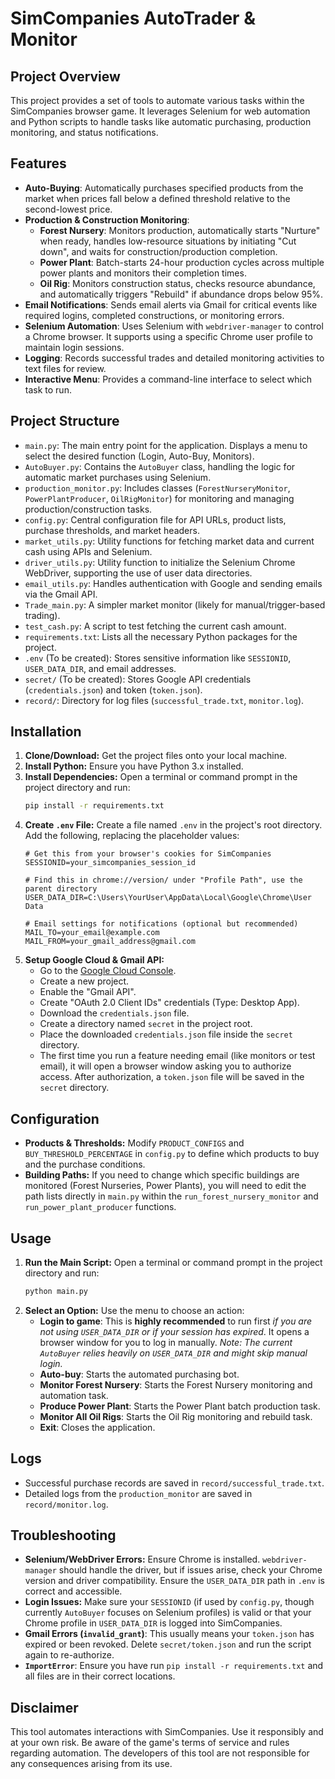 # SimCompanies AutoTrader & Monitor

## Project Overview

This project provides a set of tools to automate various tasks within the SimCompanies browser game. It leverages Selenium for web automation and Python scripts to handle tasks like automatic purchasing, production monitoring, and status notifications.

## Features

* **Auto-Buying**: Automatically purchases specified products from the market when prices fall below a defined threshold relative to the second-lowest price.
* **Production & Construction Monitoring**:
    * **Forest Nursery**: Monitors production, automatically starts "Nurture" when ready, handles low-resource situations by initiating "Cut down", and waits for construction/production completion.
    * **Power Plant**: Batch-starts 24-hour production cycles across multiple power plants and monitors their completion times.
    * **Oil Rig**: Monitors construction status, checks resource abundance, and automatically triggers "Rebuild" if abundance drops below 95%.
* **Email Notifications**: Sends email alerts via Gmail for critical events like required logins, completed constructions, or monitoring errors.
* **Selenium Automation**: Uses Selenium with `webdriver-manager` to control a Chrome browser. It supports using a specific Chrome user profile to maintain login sessions.
* **Logging**: Records successful trades and detailed monitoring activities to text files for review.
* **Interactive Menu**: Provides a command-line interface to select which task to run.

## Project Structure

* `main.py`: The main entry point for the application. Displays a menu to select the desired function (Login, Auto-Buy, Monitors).
* `AutoBuyer.py`: Contains the `AutoBuyer` class, handling the logic for automatic market purchases using Selenium.
* `production_monitor.py`: Includes classes (`ForestNurseryMonitor`, `PowerPlantProducer`, `OilRigMonitor`) for monitoring and managing production/construction tasks.
* `config.py`: Central configuration file for API URLs, product lists, purchase thresholds, and market headers.
* `market_utils.py`: Utility functions for fetching market data and current cash using APIs and Selenium.
* `driver_utils.py`: Utility function to initialize the Selenium Chrome WebDriver, supporting the use of user data directories.
* `email_utils.py`: Handles authentication with Google and sending emails via the Gmail API.
* `Trade_main.py`: A simpler market monitor (likely for manual/trigger-based trading).
* `test_cash.py`: A script to test fetching the current cash amount.
* `requirements.txt`: Lists all the necessary Python packages for the project.
* `.env` (To be created): Stores sensitive information like `SESSIONID`, `USER_DATA_DIR`, and email addresses.
* `secret/` (To be created): Stores Google API credentials (`credentials.json`) and token (`token.json`).
* `record/`: Directory for log files (`successful_trade.txt`, `monitor.log`).

## Installation

1.  **Clone/Download:** Get the project files onto your local machine.
2.  **Install Python:** Ensure you have Python 3.x installed.
3.  **Install Dependencies:** Open a terminal or command prompt in the project directory and run:
    ```bash
    pip install -r requirements.txt
    ```
4.  **Create `.env` File:** Create a file named `.env` in the project's root directory. Add the following, replacing the placeholder values:
    ```env
    # Get this from your browser's cookies for SimCompanies
    SESSIONID=your_simcompanies_session_id

    # Find this in chrome://version/ under "Profile Path", use the parent directory
    USER_DATA_DIR=C:\Users\YourUser\AppData\Local\Google\Chrome\User Data

    # Email settings for notifications (optional but recommended)
    MAIL_TO=your_email@example.com
    MAIL_FROM=your_gmail_address@gmail.com
    ```
5.  **Setup Google Cloud & Gmail API:**
    * Go to the [Google Cloud Console](https://console.cloud.google.com/).
    * Create a new project.
    * Enable the "Gmail API".
    * Create "OAuth 2.0 Client IDs" credentials (Type: Desktop App).
    * Download the `credentials.json` file.
    * Create a directory named `secret` in the project root.
    * Place the downloaded `credentials.json` file inside the `secret` directory.
    * The first time you run a feature needing email (like monitors or test email), it will open a browser window asking you to authorize access. After authorization, a `token.json` file will be saved in the `secret` directory.

## Configuration

* **Products & Thresholds:** Modify `PRODUCT_CONFIGS` and `BUY_THRESHOLD_PERCENTAGE` in `config.py` to define which products to buy and the purchase conditions.
* **Building Paths:** If you need to change which specific buildings are monitored (Forest Nurseries, Power Plants), you will need to edit the path lists directly in `main.py` within the `run_forest_nursery_monitor` and `run_power_plant_producer` functions.

## Usage

1.  **Run the Main Script:** Open a terminal or command prompt in the project directory and run:
    ```bash
    python main.py
    ```
2.  **Select an Option:** Use the menu to choose an action:
    * **Login to game**: This is **highly recommended** to run first *if you are not using `USER_DATA_DIR` or if your session has expired*. It opens a browser window for you to log in manually. *Note: The current `AutoBuyer` relies heavily on `USER_DATA_DIR` and might skip manual login.*
    * **Auto-buy**: Starts the automated purchasing bot.
    * **Monitor Forest Nursery**: Starts the Forest Nursery monitoring and automation task.
    * **Produce Power Plant**: Starts the Power Plant batch production task.
    * **Monitor All Oil Rigs**: Starts the Oil Rig monitoring and rebuild task.
    * **Exit**: Closes the application.

## Logs

* Successful purchase records are saved in `record/successful_trade.txt`.
* Detailed logs from the `production_monitor` are saved in `record/monitor.log`.

## Troubleshooting

* **Selenium/WebDriver Errors:** Ensure Chrome is installed. `webdriver-manager` should handle the driver, but if issues arise, check your Chrome version and driver compatibility. Ensure the `USER_DATA_DIR` path in `.env` is correct and accessible.
* **Login Issues:** Make sure your `SESSIONID` (if used by `config.py`, though currently `AutoBuyer` focuses on Selenium profiles) is valid or that your Chrome profile in `USER_DATA_DIR` is logged into SimCompanies.
* **Gmail Errors (`invalid_grant`)**: This usually means your `token.json` has expired or been revoked. Delete `secret/token.json` and run the script again to re-authorize.
* **`ImportError`**: Ensure you have run `pip install -r requirements.txt` and all files are in their correct locations.

## Disclaimer

This tool automates interactions with SimCompanies. Use it responsibly and at your own risk. Be aware of the game's terms of service and rules regarding automation. The developers of this tool are not responsible for any consequences arising from its use.